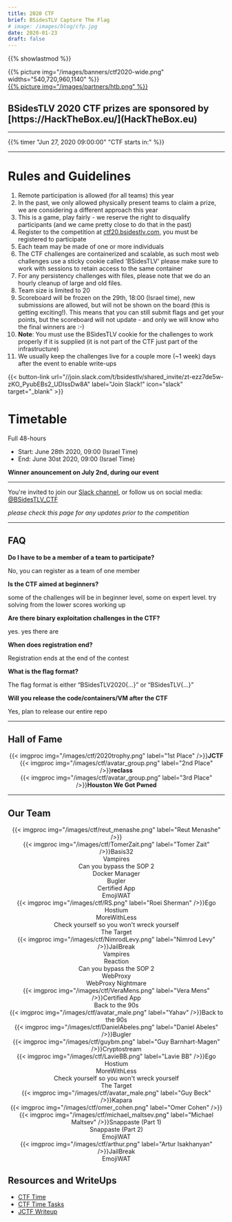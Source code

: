 ```yaml
---
title: 2020 CTF
brief: BSidesTLV Capture The Flag
# image: /images/blog/cfp.jpg
date: 2020-01-23
draft: false
---
```

{{% showlastmod %}}

<div class="row">
    <div class="col-xs-12 col-md-7">{{% picture img="/images/banners/ctf2020-wide.png" widths="540,720,960,1140" %}}</div>
    <div class="col-xs-8 col-md-5"><a href="https://HackTheBox.eu/" target="_blank">{{% picture img="/images/partners/htb.png" %}}</a></div>
</div>

<h2>BSidesTLV 2020 CTF prizes are sponsored by [https://HackTheBox.eu/](HackTheBox.eu) </h2>

---

{{% timer "Jun 27, 2020 09:00:00" "CTF starts in:" %}}

---

# Rules and Guidelines

1. Remote participation is allowed (for all teams) this year
1. In the past, we only allowed physically present teams to claim a prize, we are considering a different approach this year
1. This is a game, play fairly - we reserve the right to disqualify participants (and we came pretty close to do that in the past)
1. Register to the competition at [ctf20.bsidestlv.com](https://ctf20.bsidestlv.com), you must be registered to participate
1. Each team may be made of one or more individuals
1. The CTF challenges are containerized and scalable, as such most web challenges use a sticky cookie called 'BSidesTLV' please make sure to work with sessions to retain access to the same container
1. For any persistency challenges with files, please note that we do an hourly cleanup of large and old files.
1. Team size is limited to 20
1. Scoreboard will be frozen on the 29th, 18:00 (Israel time), new submissions are allowed, but will not be shown on the board (this is getting exciting!). This means that you can still submit flags and get your points, but the scoreboard will not update - and only we will know who the final winners are :-) 
1. **Note**: You must use the BSidesTLV cookie for the challenges to work properly if it is supplied (it is not part of the CTF just part of the infrastructure)
1. We usually keep the challenges live for a couple more (~1 week) days after the event to enable write-ups

<!-- {{< button-link
    url="//ctf20.bsidestlv.com/"
    label="Register"
    icon="external"
    target="_blank" >}} -->

{{< button-link url="//join.slack.com/t/bsidestlv/shared_invite/zt-ezz7de5w-zKO_PyubEBs2_UDIssDw8A"
        label="Join Slack!"
    icon="slack"
    target="_blank" >}} 


#  Timetable

Full 48-hours

* Start: June 28th 2020, 09:00 (Israel Time)
* End:   June 30st 2020, 09:00 (Israel Time)

**Winner anouncement on July 2nd, during our event**

---

You're invited to join our [Slack channel](https://join.slack.com/t/bsidestlv/shared_invite/zt-ezz7de5w-zKO_PyubEBs2_UDIssDw8A), or follow us on social media: [@BSidesTLV_CTF](https://twitter.com/BSidesTLV_CTF)

*please check this page for any updates prior to the competition*

---

## FAQ

**Do I have to be a member of a team to participate?**

No, you can register as a team of one member

**Is the CTF aimed at beginners?**

some of the challenges will be in beginner level, some on expert level. try solving from the lower scores working up 

**Are there binary exploitation challenges in the CTF?**

yes. yes there are

**When does registration end?**

Registration ends at the end of the contest

**What is the flag format?**

The flag format is either “BSidesTLV2020{…}” or “BSidesTLV{…}”

**Will you release the code/containers/VM after the CTF**

Yes, plan to release our entire repo

---

## Hall of Fame

<div class="row around-xs avatars" style="text-align:center">
    <div>{{< imgproc img="/images/ctf/2020trophy.png" label="1st Place" />}}<b>JCTF</b></div>
</div>
<div class="row around-xs avatars" style="text-align:center">
    <div>{{< imgproc img="/images/ctf/avatar_group.png" label="2nd Place" />}}<b>reclass</b></div>
    <div>{{< imgproc img="/images/ctf/avatar_group.png" label="3rd Place" />}}<b>Houston We Got Pwned</b></div>
</div>

---

## Our Team

<div class="row around-xs avatars shuffle" style="text-align:center">
    <div>{{< imgproc img="/images/ctf/reut_menashe.png" label="Reut Menashe" />}}</div>
    <div>{{< imgproc img="/images/ctf/TomerZait.png" label="Tomer Zait" />}}Basis32<br>Vampires<br>Can you bypass the SOP 2<br>Docker Manager<br>Bugler<br>Certified App<br>EmojiWAT</div>
    <div>{{< imgproc img="/images/ctf/RS.png" label="Roei Sherman" />}}Ego Hostium<br>MoreWithLess<br>Check yourself so you won't wreck yourself<br>The Target</div>
    <div>{{< imgproc img="/images/ctf/NimrodLevy.png" label="Nimrod Levy" />}}JailBreak<br>Vampires<br>Reaction<br>Can you bypass the SOP 2<br>WebProxy<br>WebProxy Nightmare</div>
    <div>{{< imgproc img="/images/ctf/VeraMens.png" label="Vera Mens" />}}Certified App<br>Back to the 90s</div>
    <div>{{< imgproc img="/images/ctf/avatar_male.png" label="Yahav" />}}Back to the 90s</div>
    <div>{{< imgproc img="/images/ctf/DanielAbeles.png" label="Daniel Abeles" />}}Bugler</div>
    <!-- <div>{{< imgproc img="/images/ctf/ezra_caltum.png" label="Ezra Caltum" />}}</div> -->
    <div>{{< imgproc img="/images/ctf/guybm.png" label="Guy Barnhart-Magen" />}}Cryptostream</div>
    <div>{{< imgproc img="/images/ctf/LavieBB.png" label="Lavie BB" />}}Ego Hostium<br>MoreWithLess<br>Check yourself so you won't wreck yourself<br>The Target</div>    
    <div>{{< imgproc img="/images/ctf/avatar_male.png" label="Guy Beck" />}}Kapara</div>
    <div>{{< imgproc img="/images/ctf/omer_cohen.png" label="Omer Cohen" />}}</div>
    <div>{{< imgproc img="/images/ctf/michael_maltsev.png" label="Michael Maltsev" />}}Snappaste (Part 1)<br>Snappaste (Part 2)<br>EmojiWAT</div>
    <div>{{< imgproc img="/images/ctf/arthur.png" label="Artur Isakhanyan" />}}JailBreak<br>EmojiWAT</div>
</div>

## Resources and WriteUps

* [CTF Time](https://ctftime.org/event/1078)
* [CTF Time Tasks](https://ctftime.org/event/1078/tasks/)
* [JCTF Writeup](https://jctf.team/BSidesTLV-2020/)
